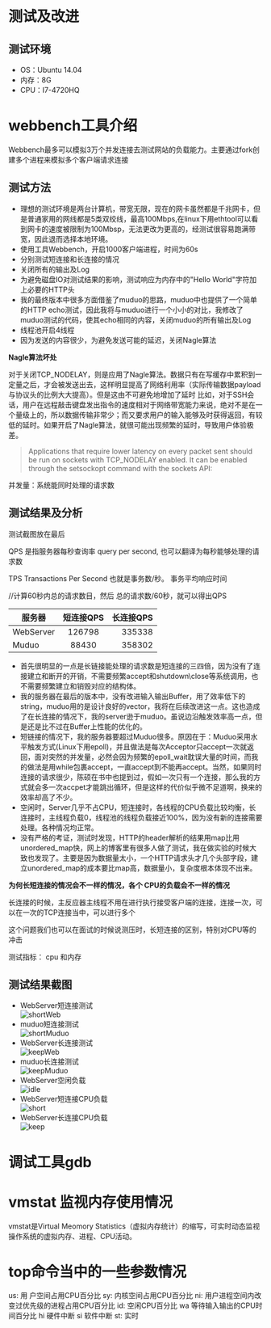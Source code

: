 # 测试及改进

## 测试环境
* OS：Ubuntu 14.04
* 内存：8G
* CPU：I7-4720HQ

# webbench工具介绍

Webbench最多可以模拟3万个并发连接去测试网站的负载能力。主要通过fork创建多个进程来模拟多个客户端请求连接


## 测试方法
* 理想的测试环境是两台计算机，带宽无限，现在的网卡虽然都是千兆网卡，但是普通家用的网线都是5类双绞线，最高100Mbps,在linux下用ethtool可以看到网卡的速度被限制为100Mbsp，无法更改为更高的，经测试很容易跑满带宽，因此退而选择本地环境。
* 使用工具Webbench，开启1000客户端进程，时间为60s
* 分别测试短连接和长连接的情况
* 关闭所有的输出及Log
* 为避免磁盘IO对测试结果的影响，测试响应为内存中的"Hello World"字符加上必要的HTTP头
* 我的最终版本中很多方面借鉴了muduo的思路，muduo中也提供了一个简单的HTTP echo测试，因此我将与muduo进行一个小小的对比，我修改了muduo测试的代码，使其echo相同的内容，关闭muduo的所有输出及Log
* 线程池开启4线程
* 因为发送的内容很少，为避免发送可能的延迟，关闭Nagle算法

**Nagle算法坏处**

对于关闭TCP_NODELAY，则是应用了Nagle算法。数据只有在写缓存中累积到一定量之后，才会被发送出去，这样明显提高了网络利用率（实际传输数据payload与协议头的比例大大提高）。但是这由不可避免地增加了延时
比如，对于SSH会话，用户在远程敲击键盘发出指令的速度相对于网络带宽能力来说，绝对不是在一个量级上的，所以数据传输非常少；而又要求用户的输入能够及时获得返回，有较低的延时。如果开启了Nagle算法，就很可能出现频繁的延时，导致用户体验极差。
>Applications that require lower latency on every packet sent should be run on sockets with TCP_NODELAY enabled. It can be enabled through the setsockopt command with the sockets API:


并发量：系统能同时处理的请求数

## 测试结果及分析
测试截图放在最后  

QPS 是指服务器每秒查询率 query per second, 也可以翻译为每秒能够处理的请求数

TPS Transactions Per Second 也就是事务数/秒。 事务平均响应时间


//计算60秒内总的请求数目，然后 总的请求数/60秒，就可以得出QPS




| 服务器 | 短连接QPS | 长连接QPS | 
| - | :-: | -: | 
| WebServer | 126798| 335338 |  每秒能够处理的是12万短连接，每秒能够处理33万长连接
| Muduo | 88430 | 358302 | 

* 首先很明显的一点是长链接能处理的请求数是短连接的三四倍，因为没有了连接建立和断开的开销，不需要频繁accept和shutdown\close等系统调用，也不需要频繁建立和销毁对应的结构体。
* 我的服务器在最后的版本中，没有改进输入输出Buffer，用了效率低下的string，muduo用的是设计良好的vector<char>，我将在后续改进这一点。这也造成了在长连接的情况下，我的server逊于muduo。虽说边沿触发效率高一点，但是还是比不过在Buffer上性能的优化的。
* 短链接的情况下，我的服务器要超过Muduo很多。原因在于：Muduo采用水平触发方式(Linux下用epoll)，并且做法是每次Acceptor只accept一次就返回，面对突然的并发量，必然会因为频繁的epoll_wait耽误大量的时间，而我的做法是用while包裹accept，一直accept到不能再accept。当然，如果同时连接的请求很少，陈硕在书中也提到过，假如一次只有一个连接，那么我的方式就会多一次accpet才能跳出循环，但是这样的代价似乎微不足道啊，换来的效率却高了不少。
* 空闲时，Server几乎不占CPU，短连接时，各线程的CPU负载比较均衡，长连接时，主线程负载0，线程池的线程负载接近100%，因为没有新的连接需要处理。各种情况均正常。
* 没有严格的考证，测试时发现，HTTP的header解析的结果用map比用unordered_map快，网上的博客里有很多人做了测试，我在做实验的时候大致也发现了。主要是因为数据量太小，一个HTTP请求头才几个头部字段，建立unordered_map的成本要比map高，数据量小，复杂度根本体现不出来。


**为何长短连接的情况会不一样的情况，各个 CPU的负载会不一样的情况**

长连接的时候，主反应器主线程不用在进行执行接受客户端的连接，连接一次，可以在一次的TCP连接当中，可以进行多个

这个问题我们也可以在面试的时候说测压时，长短连接的区别，特别对CPU等的冲击


测试指标： cpu 和内存

## 测试结果截图
* WebServer短连接测试  
![shortWeb](https://github.com/linyacool/WebServer/blob/master/datum/WebServer.png)
* muduo短连接测试  
![shortMuduo](https://github.com/linyacool/WebServer/blob/master/datum/muduo.png)
* WebServer长连接测试  
![keepWeb](https://github.com/linyacool/WebServer/blob/master/datum/WebServerk.png)
* muduo长连接测试  
![keepMuduo](https://github.com/linyacool/WebServer/blob/master/datum/muduok.png)
* WebServer空闲负载  
![idle](https://github.com/linyacool/WebServer/blob/master/datum/idle.png)
* WebServer短连接CPU负载  
![short](https://github.com/linyacool/WebServer/blob/master/datum/close.png)
* WebServer长连接CPU负载  
![keep](https://github.com/linyacool/WebServer/blob/master/datum/keepalive.png)


# 调试工具gdb


# vmstat 监视内存使用情况
vmstat是Virtual Meomory Statistics（虚拟内存统计）的缩写，可实时动态监视操作系统的虚拟内存、进程、CPU活动。


# top命令当中的一些参数情况
us: 用  户空间占用CPU百分比
sy: 内核空间占用CPU百分比
ni: 用户进程空间内改变过优先级的进程占用CPU百分比
id: 空闲CPU百分比
wa 等待输入输出的CPU时间百分比
hi 硬件中断
si 软件中断
st: 实时

